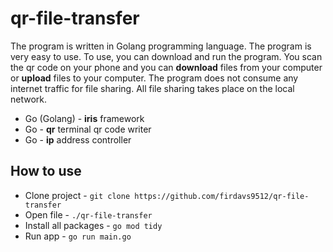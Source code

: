# qr-file-transfer

The program is written in Golang programming language. The program is very easy to use. To use, you can download and run the program. You scan the qr code on your phone and you can **download** files from your computer or **upload** files to your computer. The program does not consume any internet traffic for file sharing.
All file sharing takes place on the local network.

- Go (Golang) - **iris** framework
- Go - **qr** terminal qr code writer
- Go - **ip** address controller


## How to use
- Clone project - `git clone https://github.com/firdavs9512/qr-file-transfer`
- Open file - `./qr-file-transfer`
- Install all packages - `go mod tidy`
- Run app - `go run main.go`

